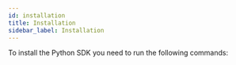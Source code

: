```yaml
---
id: installation
title: Installation
sidebar_label: Installation
---
```


To install the Python SDK you need to run the following commands:

```

```
